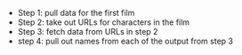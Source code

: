 
- Step 1: pull data for the first film
- Step 2: take out URLs for characters in the film
- Step 3: fetch data from URLs in step 2
- step 4: pull out names from each of the output from step 3
